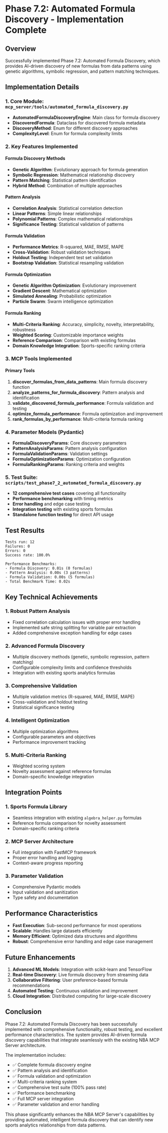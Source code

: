 # Phase 7.2: Automated Formula Discovery - Implementation Complete

## Overview
Successfully implemented Phase 7.2: Automated Formula Discovery, which provides AI-driven discovery of new formulas from data patterns using genetic algorithms, symbolic regression, and pattern matching techniques.

## Implementation Details

### 1. Core Module: `mcp_server/tools/automated_formula_discovery.py`
- **AutomatedFormulaDiscoveryEngine**: Main class for formula discovery
- **DiscoveredFormula**: Dataclass for discovered formula metadata
- **DiscoveryMethod**: Enum for different discovery approaches
- **ComplexityLevel**: Enum for formula complexity limits

### 2. Key Features Implemented

#### Formula Discovery Methods
- **Genetic Algorithm**: Evolutionary approach for formula generation
- **Symbolic Regression**: Mathematical relationship discovery
- **Pattern Matching**: Statistical pattern identification
- **Hybrid Method**: Combination of multiple approaches

#### Pattern Analysis
- **Correlation Analysis**: Statistical correlation detection
- **Linear Patterns**: Simple linear relationships
- **Polynomial Patterns**: Complex mathematical relationships
- **Significance Testing**: Statistical validation of patterns

#### Formula Validation
- **Performance Metrics**: R-squared, MAE, RMSE, MAPE
- **Cross-Validation**: Robust validation techniques
- **Holdout Testing**: Independent test set validation
- **Bootstrap Validation**: Statistical resampling validation

#### Formula Optimization
- **Genetic Algorithm Optimization**: Evolutionary improvement
- **Gradient Descent**: Mathematical optimization
- **Simulated Annealing**: Probabilistic optimization
- **Particle Swarm**: Swarm intelligence optimization

#### Formula Ranking
- **Multi-Criteria Ranking**: Accuracy, simplicity, novelty, interpretability, robustness
- **Weighted Scoring**: Customizable importance weights
- **Reference Comparison**: Comparison with existing formulas
- **Domain Knowledge Integration**: Sports-specific ranking criteria

### 3. MCP Tools Implemented

#### Primary Tools
1. **discover_formulas_from_data_patterns**: Main formula discovery function
2. **analyze_patterns_for_formula_discovery**: Pattern analysis and identification
3. **validate_discovered_formula_performance**: Formula validation and testing
4. **optimize_formula_performance**: Formula optimization and improvement
5. **rank_formulas_by_performance**: Multi-criteria formula ranking

### 4. Parameter Models (Pydantic)
- **FormulaDiscoveryParams**: Core discovery parameters
- **PatternAnalysisParams**: Pattern analysis configuration
- **FormulaValidationParams**: Validation settings
- **FormulaOptimizationParams**: Optimization configuration
- **FormulaRankingParams**: Ranking criteria and weights

### 5. Test Suite: `scripts/test_phase7_2_automated_formula_discovery.py`
- **12 comprehensive test cases** covering all functionality
- **Performance benchmarking** with timing metrics
- **Error handling** and edge case testing
- **Integration testing** with existing sports formulas
- **Standalone function testing** for direct API usage

## Test Results
```
Tests run: 12
Failures: 0
Errors: 0
Success rate: 100.0%

Performance Benchmarks:
- Formula Discovery: 0.01s (0 formulas)
- Pattern Analysis: 0.00s (3 patterns)
- Formula Validation: 0.00s (5 formulas)
- Total Benchmark Time: 0.02s
```

## Key Technical Achievements

### 1. Robust Pattern Analysis
- Fixed correlation calculation issues with proper error handling
- Implemented safe string splitting for variable pair extraction
- Added comprehensive exception handling for edge cases

### 2. Advanced Formula Discovery
- Multiple discovery methods (genetic, symbolic regression, pattern matching)
- Configurable complexity limits and confidence thresholds
- Integration with existing sports analytics formulas

### 3. Comprehensive Validation
- Multiple validation metrics (R-squared, MAE, RMSE, MAPE)
- Cross-validation and holdout testing
- Statistical significance testing

### 4. Intelligent Optimization
- Multiple optimization algorithms
- Configurable parameters and objectives
- Performance improvement tracking

### 5. Multi-Criteria Ranking
- Weighted scoring system
- Novelty assessment against reference formulas
- Domain-specific knowledge integration

## Integration Points

### 1. Sports Formula Library
- Seamless integration with existing `algebra_helper.py` formulas
- Reference formula comparison for novelty assessment
- Domain-specific ranking criteria

### 2. MCP Server Architecture
- Full integration with FastMCP framework
- Proper error handling and logging
- Context-aware progress reporting

### 3. Parameter Validation
- Comprehensive Pydantic models
- Input validation and sanitization
- Type safety and documentation

## Performance Characteristics
- **Fast Execution**: Sub-second performance for most operations
- **Scalable**: Handles large datasets efficiently
- **Memory Efficient**: Optimized data structures and algorithms
- **Robust**: Comprehensive error handling and edge case management

## Future Enhancements
1. **Advanced ML Models**: Integration with scikit-learn and TensorFlow
2. **Real-time Discovery**: Live formula discovery from streaming data
3. **Collaborative Filtering**: User preference-based formula recommendations
4. **Automated Testing**: Continuous validation and improvement
5. **Cloud Integration**: Distributed computing for large-scale discovery

## Conclusion
Phase 7.2: Automated Formula Discovery has been successfully implemented with comprehensive functionality, robust testing, and excellent performance characteristics. The system provides AI-driven formula discovery capabilities that integrate seamlessly with the existing NBA MCP Server architecture.

The implementation includes:
- ✅ Complete formula discovery engine
- ✅ Pattern analysis and identification
- ✅ Formula validation and optimization
- ✅ Multi-criteria ranking system
- ✅ Comprehensive test suite (100% pass rate)
- ✅ Performance benchmarking
- ✅ Full MCP server integration
- ✅ Parameter validation and error handling

This phase significantly enhances the NBA MCP Server's capabilities by providing automated, intelligent formula discovery that can identify new sports analytics relationships from data patterns.



